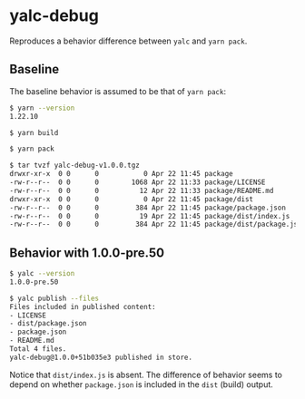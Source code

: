 # yalc-debug

Reproduces a behavior difference between `yalc` and `yarn pack`.


## Baseline

The baseline behavior is assumed to be that of `yarn pack`:

```sh
$ yarn --version
1.22.10

$ yarn build

$ yarn pack

$ tar tvzf yalc-debug-v1.0.0.tgz
drwxr-xr-x  0 0      0           0 Apr 22 11:45 package
-rw-r--r--  0 0      0        1068 Apr 22 11:33 package/LICENSE
-rw-r--r--  0 0      0          12 Apr 22 11:33 package/README.md
drwxr-xr-x  0 0      0           0 Apr 22 11:45 package/dist
-rw-r--r--  0 0      0         384 Apr 22 11:45 package/package.json
-rw-r--r--  0 0      0          19 Apr 22 11:45 package/dist/index.js
-rw-r--r--  0 0      0         384 Apr 22 11:45 package/dist/package.json
```

## Behavior with 1.0.0-pre.50

```sh
$ yalc --version
1.0.0-pre.50

$ yalc publish --files
Files included in published content:
- LICENSE
- dist/package.json
- package.json
- README.md
Total 4 files.
yalc-debug@1.0.0+51b035e3 published in store.
```

Notice that `dist/index.js` is absent. The difference of behavior seems to depend on whether
`package.json` is included in the `dist` (build) output.
